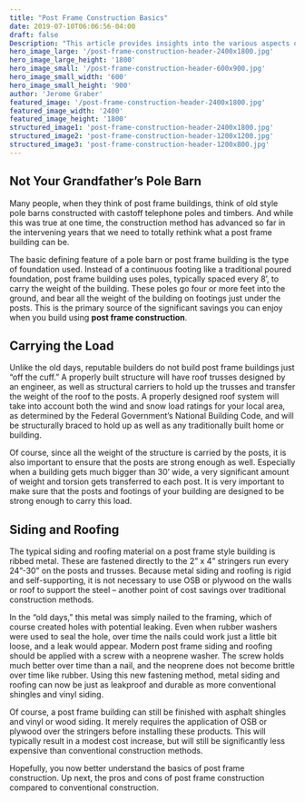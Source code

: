 ```yaml
---
title: "Post Frame Construction Basics"
date: 2019-07-10T06:06:56-04:00
draft: false
Description: "This article provides insights into the various aspects of post frame construction. The pros and cons of post frame building compared to conventional construction, as well as the benefits and potential limitations of this construction method. "
hero_image_large: '/post-frame-construction-header-2400x1800.jpg'
hero_image_large_height: '1800'
hero_image_small: '/post-frame-construction-header-600x900.jpg'
hero_image_small_width: '600'
hero_image_small_height: '900'
author: 'Jerome Graber'
featured_image: '/post-frame-construction-header-2400x1800.jpg'
featured_image_width: '2400'
featured_image_height: '1800'
structured_image1: 'post-frame-construction-header-2400x1800.jpg'
structured_image2: 'post-frame-construction-header-1200x1200.jpg'
structured_image3: 'post-frame-construction-header-1200x800.jpg'
---
```


## Not Your Grandfather’s Pole Barn

Many people, when they think of post frame buildings, think of old style pole barns constructed with castoff telephone poles and timbers. And while this was true at one time, the construction method has advanced so far in the intervening years that we need to totally rethink what a post frame building can be. 

The basic defining feature of a pole barn or post frame building is the type of foundation used. Instead of a continuous footing like a traditional poured foundation, post frame building uses poles, typically spaced every 8’, to carry the weight of the building. These poles go four or more feet into the ground, and bear all the weight of the building on footings just under the posts. This is the primary source of the significant savings you can enjoy when you build using **post frame construction**. 

## Carrying the Load

Unlike the old days, reputable builders do not build post frame buildings just “off the cuff.” A properly built structure will have roof trusses designed by an engineer, as well as structural carriers to hold up the trusses and transfer the weight of the roof to the posts. A properly designed roof system will take into account both the wind and snow load ratings for your local area, as determined by the Federal Government’s National Building Code, and will be structurally braced to hold up as well as any traditionally built home or building. 

Of course, since all the weight of the structure is carried by the posts, it is also important to ensure that the posts are strong enough as well.  Especially when a building gets much bigger than 30’ wide, a very significant amount of weight and torsion gets transferred to each post. It is very important to make sure that the posts and footings of your building are designed to be strong enough to carry this load. 

## Siding and Roofing

The typical siding and roofing material on a post frame style building is ribbed metal. These are fastened directly to the 2” x 4” stringers run every 24”-30” on the posts and trusses. Because metal siding and roofing is rigid and self-supporting, it is not necessary to use OSB or plywood on the walls or roof to support the steel – another point of cost savings over traditional construction methods. 

In the “old days,” this metal was simply nailed to the framing, which of course created holes with potential leaking. Even when rubber washers were used to seal the hole, over time the nails could work just a little bit loose, and a leak would appear. Modern post frame siding and roofing should be applied with a screw with a neoprene washer. The screw holds much better over time than a nail, and the neoprene does not become brittle over time like rubber. Using this new fastening method, metal siding and roofing can now be just as leakproof and durable as more conventional shingles and vinyl siding. 

Of course, a post frame building can still be finished with asphalt shingles and vinyl or wood siding. It merely requires the application of OSB or plywood over the stringers before installing these products. This will typically result in a modest cost increase, but will still be significantly less expensive than conventional construction methods. 

Hopefully, you now better understand the basics of post frame construction. Up next, the pros and cons of post frame construction compared to conventional construction. 
